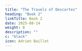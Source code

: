 ```yaml
---
title: "The Travels of Descartes"
heading: "Book 2"
linkTitle: Book 2
date: 2025-08-14
weight: 8
description: ""
c: "black"
icon: Adrien Baillet
---
```


